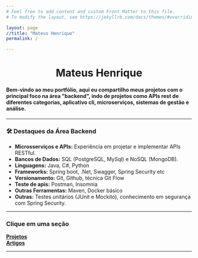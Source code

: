```yaml
---
# Feel free to add content and custom Front Matter to this file.
# To modify the layout, see https://jekyllrb.com/docs/themes/#overriding-theme-defaults

layout: page
//title: "Mateus Henrique" 
permalink: /

---
```

<link rel="stylesheet" href="{{ '/assets/css/custom.css'}}"> 
<h1 style="text-align: center;">Mateus Henrique</h1>



#### Bem-vindo ao meu portfólio, aqui eu compartilho meus projetos com o principal foco na área "backend", indo de projetos como APIs rest de diferentes categorias, aplicativo cli, microserviços, sistemas de gestão e análise. 

---

### 🛠 Destaques da Área Backend

- **Microsserviços e APIs:** Experiência em projetar e implementar APIs RESTful.
- **Bancos de Dados:** SQL (PostgreSQL, MySql) e NoSQL (MongoDB).
- **Linguagens:** Java, C#, Python
- **Frameworks:** Spring boot, .Net, Swagger, Spring Security etc
- **Versionamento:** Git, Github, técnica Git Flow
- **Teste de apis:** Postman, Insomnia
- **Outras Ferramentas:** Maven, Docker básico
- **Outras:** Testes unitários (JUnit e Mockito), conhecimento em segurança com Spring Security. 

---

### Clique em uma seção
[**Projetos**](/projetos) <br>
[**Artigos**](/artigos)

---
